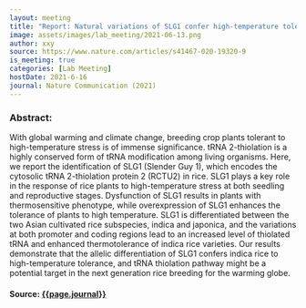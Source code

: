 ```yaml
---
layout: meeting
title: "Report: Natural variations of SLG1 confer high-temperature tolerance in indica rice"
image: assets/images/lab_meeting/2021-06-13.png
author: xxy
source: https://www.nature.com/articles/s41467-020-19320-9
is_meeting: true
categories: [Lab Meeting]
hostDate: 2021-6-16
journal: Nature Communication (2021)
---
```

### Abstract:
With global warming and climate change, breeding crop plants tolerant to high-temperature stress is of immense significance. tRNA 2-thiolation is a highly conserved form of tRNA modification among living organisms. Here, we report the identification of SLG1 (Slender Guy 1), which encodes the cytosolic tRNA 2-thiolation protein 2 (RCTU2) in rice. SLG1 plays a key role in the response of rice plants to high-temperature stress at both seedling and reproductive stages. Dysfunction of SLG1 results in plants with thermosensitive phenotype, while overexpression of SLG1 enhances the tolerance of plants to high temperature. SLG1 is differentiated between the two Asian cultivated rice subspecies, indica and japonica, and the variations at both promoter and coding regions lead to an increased level of thiolated tRNA and enhanced thermotolerance of indica rice varieties. Our results demonstrate that the allelic differentiation of SLG1 confers indica rice to high-temperature tolerance, and tRNA thiolation pathway might be a potential target in the next generation rice breeding for the warming globe.

#### Source: [{{page.journal}}]({{page.source}})
